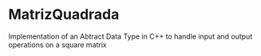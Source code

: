 # MatrizQuadrada
Implementation of an Abtract Data Type in C++ to handle input and output operations on a square matrix
